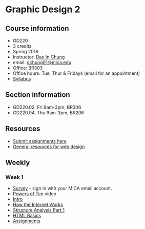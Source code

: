 # Graphic Design 2

## Course information
- GD220
- 3 credits
- Spring 2018
- Instructor: [Dae In Chung](http://paperdove.com)
- email: [dchung01@mica.edu](mailto:dchung01@mica.edu)
- Office: BR303
- Office hours: Tue, Thur & Fridays (email for an appointment)
- [Syllabus](files/MICA-18SP-GD2-Syllabus.pdf)

## Section information
- GD220.02, Fri 9am-3pm, BR306
- GD220.04, Thu 9am-3pm, BR206

## Resources
- [Submit assignments here](https://drive.google.com/drive/folders/1FL4Xx3JmJ5GCiPo8ZYH_FHtI-Rg6dmSY?usp=sharing)
- [General resources for web design](resources.md)

## Weekly
### Week 1
- [Survey](https://goo.gl/forms/VVXaOns6NjjY6fwz1) - sign in with your MICA email account.
- [Powers of Ten](https://www.youtube.com/watch?v=0fKBhvDjuy0) video
- [Intro](lectures/w1/intro.md)
- [How the Internet Works](lectures/w1/how-the-internet-works.md)
- [Structure Analysis Part 1](lectures/w1/structure-analysis-1.md)
- [HTML Basics](lectures/w1/html-basics.md)
- [Assignments](lectures/w1/w1-assignments.md)

<!--

### Week 2
- HTML review
- [CSS Basics](lectures/w2/css-basics.md)
- [CSS Text Properties](lectures/w2/css-text.md)
- [Structure Analysis Part 2](lectures/w2/structure-analysis-2.md)
- [CSS Colors](lectures/w2/css-colors.md)
- [Assignments](lectures/w2/w2-assignments.md)

### Week 3
- [Having problems with your code?](lectures/w3/problem-solving-tips.md)
- [Box Model](lectures/w3/box-model.md)
- Drawing with CSS - [reference](https://css-tricks.com/examples/ShapesOfCSS/)
- [Project 1: Lyrical Mapping](lectures/w3/proj-lyrical-mapping.md)
- [Assignments](lectures/w3/w3-assignments.md)

### Week 4
- [Slicing PSD mockup](lectures/w4/slice-psd-mockup.md)
- [HTML/CSS template walkthrough](lectures/w4/proj1-template-walkthrough.md)
- [Assignments](lectures/w4/w4-assignments.md)

### Week 5
- Work on Project 1
- [Assignments](lectures/w5/w5-assignments.md)

### Week 6
- [CSS Layout: Position](lectures/w6/css-layout-position.md)
- [CSS Hover](lectures/w6/css-hover.md)
- [Project 1 reflection](lectures/w6/proj1-reflections.md)
- [Assignments](lectures/w6/w6-assignments.md)

### Week 7
- Layout practice: [result](images/layout-practice-sample.png), [code to use](http://codepen.io/cdaein/pen/vxNPme?editors=1000)
- [CSS Animation Basics](lectures/w7/css-animation-basics.md)
- [Poster design coding template](lectures/w7/proj-poster-template.md)
- [Assignments](lectures/w7/w7-assignments.md)

### Week 8
- Work on poster design: check [these example codes](lectures/w8/examples.md)
- [Assignments](lectures/w8/w8-assignments.md)

### Week 9
*No class - Spring Break*

### Week 10
- Poster presentation
- [CSS Layout: Float](lectures/w10/css-layout-float.md)
- [assignments](lectures/w10/w10-assignments.md)

### Week 11
- Tutorial sharing
- Wireframing: [video 1](https://www.youtube.com/watch?v=8-vTd7GRk-w), [video 2](https://www.youtube.com/watch?v=PmmQjLqJQlY)
- [Grid template](files/grid-template.zip) for practice
- [Final project brief](lectures/w11/proj-event.md)

### Week 12
- [assignments](lectures/w12/w12-assignments.md)

### Week 13
- [Hosting Your Website](lectures/w13/hosting-website.md)
- [Assignments](lectures/w13/w13-assignments.md)

### Week 14
- [Navigation bar](lectures/w13/navigation.md)


-->

